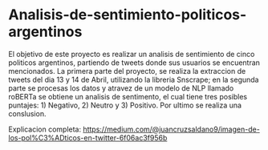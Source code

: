 # Analisis-de-sentimiento-politicos-argentinos
El objetivo de este proyecto es realizar un analisis de sentimiento de cinco politicos argentinos, partiendo de tweets donde sus usuarios se encuentran mencionados. La primera parte del proyecto, se realiza la extraccion de tweets del dia 13 y 14 de Abril, utilizando la libreria Snscrape; en la segunda parte se procesas los datos y atravez de un modelo de NLP llamado roBERTa se obtiene un analisis de sentimento, el cual tiene tres posibles puntajes: 1) Negativo, 2) Neutro y 3) Positivo. Por ultimo se realiza una conslusion.

Explicacion completa:
https://medium.com/@juancruzsaldano9/imagen-de-los-pol%C3%ADticos-en-twitter-6f06ac3f956b

